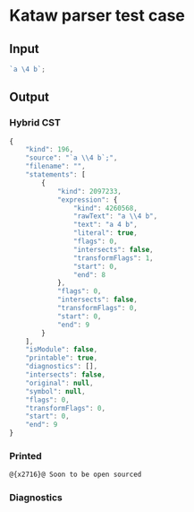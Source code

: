 # Kataw parser test case

## Input

`````js
`a \4 b`;
`````

## Output

### Hybrid CST


```javascript
{
    "kind": 196,
    "source": "`a \\4 b`;",
    "filename": "",
    "statements": [
        {
            "kind": 2097233,
            "expression": {
                "kind": 4260568,
                "rawText": "a \\4 b",
                "text": "a 4 b",
                "literal": true,
                "flags": 0,
                "intersects": false,
                "transformFlags": 1,
                "start": 0,
                "end": 8
            },
            "flags": 0,
            "intersects": false,
            "transformFlags": 0,
            "start": 0,
            "end": 9
        }
    ],
    "isModule": false,
    "printable": true,
    "diagnostics": [],
    "intersects": false,
    "original": null,
    "symbol": null,
    "flags": 0,
    "transformFlags": 0,
    "start": 0,
    "end": 9
}
```

  
### Printed


```javascript
@{x2716}@ Soon to be open sourced
```

  
### Diagnostics


```javascript

```

